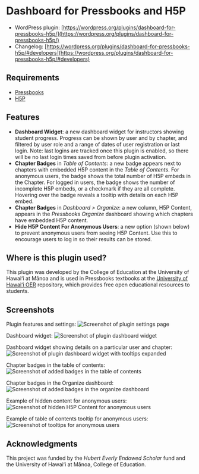 # Dashboard for Pressbooks and H5P

* WordPress plugin: [https://wordpress.org/plugins/dashboard-for-pressbooks-h5p/](https://wordpress.org/plugins/dashboard-for-pressbooks-h5p/)
* Changelog: [https://wordpress.org/plugins/dashboard-for-pressbooks-h5p/#developers](https://wordpress.org/plugins/dashboard-for-pressbooks-h5p/#developers)

## Requirements

* [Pressbooks](https://docs.pressbooks.org/installation/)
* [H5P](https://wordpress.org/plugins/h5p/)

## Features

* **Dashboard Widget**: a new dashboard widget for instructors showing student progress. Progress can be shown by user and by chapter, and filtered by user role and a range of dates of user registration or last login. Note: last logins are tracked once this plugin is enabled, so there will be no last login times saved from before plugin activation.
* **Chapter Badges** in *Table of Contents*: a new badge appears next to chapters with embedded H5P content in the *Table of Contents*. For anonymous users, the badge shows the total number of H5P embeds in the Chapter. For logged in users, the badge shows the number of incomplete H5P embeds, or a checkmark if they are all complete. Hovering over the badge reveals a tooltip with details on each H5P embed.
* **Chapter Badges** in *Dashboard > Organize*: a new column, H5P Content, appears in the *Pressbooks Organize* dashboard showing which chapters have embedded H5P content.
* **Hide H5P Content For Anonymous Users**: a new option (shown below) to prevent anonymous users from seeing H5P Content. Use this to encourage users to log in so their results can be stored.

## Where is this plugin used?

This plugin was developed by the College of Education at the University of Hawaiʻi at Mānoa and is used in Pressbooks textbooks at the [University of Hawaiʻi OER](https://pressbooks.oer.hawaii.edu/) repository, which provides free open educational resources to students.

## Screenshots

Plugin features and settings:
![Screenshot of plugin settings page](assets/screenshot-1.png?raw=true "")

Dashboard widget:
![Screenshot of plugin dashboard widget](assets/screenshot-2.png?raw=true "")

Dashboard widget showing details on a particular user and chapter:
![Screenshot of plugin dashboard widget with tooltips expanded](assets/screenshot-3.png?raw=true "")

Chapter badges in the table of contents:
![Screenshot of added badges in the table of contents](assets/screenshot-4.png?raw=true "")

Chapter badges in the Organize dashboard:
![Screenshot of added badges in the organize dashboard](assets/screenshot-5.png?raw=true "")

Example of hidden content for anonymous users:
![Screenshot of hidden H5P Content for anonymous users](assets/screenshot-6.png?raw=true "")

Example of table of contents tooltip for anonymous users:
![Screenshot of tooltips for anonymous users](assets/screenshot-7.png?raw=true "")

## Acknowledgments

This project was funded by the *Hubert Everly Endowed Scholar* fund and the University of Hawaiʻi at Mānoa, College of Education.

